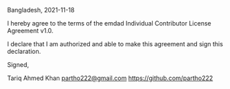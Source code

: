 Bangladesh, 2021-11-18

I hereby agree to the terms of the emdad Individual Contributor License
Agreement v1.0.

I declare that I am authorized and able to make this agreement and sign this
declaration.

Signed,

Tariq Ahmed Khan partho222@gmail.com https://github.com/partho222
